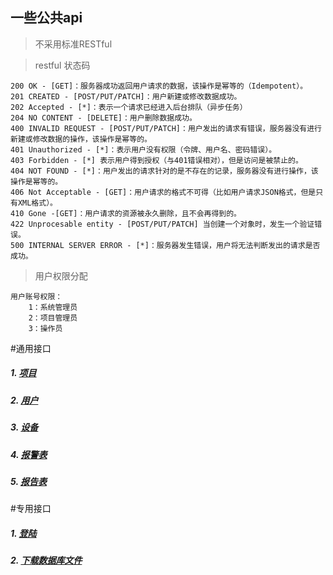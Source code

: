 ## 一些公共api

> 不采用标准RESTful

> <label id="CD" />restful 状态码
>
	200 OK - [GET]：服务器成功返回用户请求的数据，该操作是幂等的（Idempotent）。
	201 CREATED - [POST/PUT/PATCH]：用户新建或修改数据成功。
	202 Accepted - [*]：表示一个请求已经进入后台排队（异步任务）
	204 NO CONTENT - [DELETE]：用户删除数据成功。
	400 INVALID REQUEST - [POST/PUT/PATCH]：用户发出的请求有错误，服务器没有进行新建或修改数据的操作，该操作是幂等的。
	401 Unauthorized - [*]：表示用户没有权限（令牌、用户名、密码错误）。
	403 Forbidden - [*] 表示用户得到授权（与401错误相对），但是访问是被禁止的。
	404 NOT FOUND - [*]：用户发出的请求针对的是不存在的记录，服务器没有进行操作，该操作是幂等的。
	406 Not Acceptable - [GET]：用户请求的格式不可得（比如用户请求JSON格式，但是只有XML格式）。
	410 Gone -[GET]：用户请求的资源被永久删除，且不会再得到的。
	422 Unprocesable entity - [POST/PUT/PATCH] 当创建一个对象时，发生一个验证错误。
	500 INTERNAL SERVER ERROR - [*]：服务器发生错误，用户将无法判断发出的请求是否成功。

> <label id="auth" /> 用户权限分配
>
	用户账号权限：
		1：系统管理员
		2：项目管理员
		3：操作员


#通用接口

##### 1. [项目](project.html)
##### 2. [用户](user.html)
##### 3. [设备](device.html)
##### 4. [报警表](alarmRecord.html)
##### 5. [报告表](reportRecord.html)

#专用接口
##### 1. [登陆](special.html#login)
##### 2. [下载数据库文件](special.html#getDb)
